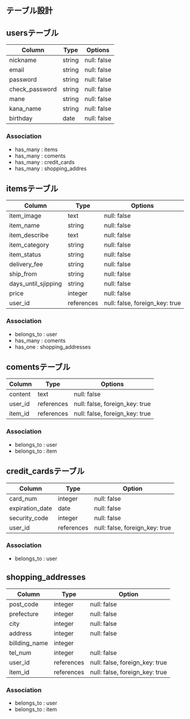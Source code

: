 ## テーブル設計

## usersテーブル
| Column         | Type   | Options     |
| -------------- | ------ | ----------- |
| nickname       | string | null: false |
| email          | string | null: false |
| password       | string | null: false |
| check_password | string | null: false |
| mane           | string | null: false |
| kana_name      | string | null: false |
| birthday       | date   | null: false |

### Association
- has_many : items
- has_many : coments
- has_many : credit_cards
- has_many : shopping_addres


## itemsテーブル
| Column              | Type       | Options                        |
| ------------------- | ---------- | ------------------------------ |
| item_image          | text       | null: false                    |
| item_name           | string     | null: false                    |
| item_describe       | text       | null: false                    |
| item_category       | string     | null: false                    |
| item_status         | string     | null: false                    |
| delivery_fee        | string     | null: false                    |
| ship_from           | string     | null: false                    |
| days_until_sjipping | string     | null: false                    |
| price               | integer    | null: false                    |
| user_id             | references | null: false, foreign_key: true |

### Association
- belongs_to : user
- has_many : coments
- has_one : shopping_addresses


## comentsテーブル
| Column         | Type       | Options                        |
| -------------- | ---------- | ------------------------------ |
| content        | text       | null: false                    |
| user_id        | references | null: false, foreign_key: true |
| item_id        | references | null: false, foreign_key: true |

### Association
- belongs_to : user
- belongs_to : item


## credit_cardsテーブル
| Column          | Type       | Option                         |
| --------------- | ---------- | -------------------------------|
| card_num        | integer    | null: false                    |
| expiration_date | date       | null: false                    |
| security_code   | integer    | null: false                    |
| user_id         | references | null: false, foreign_key: true |

### Association
- belongs_to : user


## shopping_addresses
| Column        | Type       | Option                         |
| ------------- | ---------- | -------------------------------|
| post_code     | integer    | null: false                    |
| prefecture    | integer    | null: false                    |
| city          | integer    | null: false                    |
| address       | integer    | null: false                    |
| billding_name | integer    |                                |
| tel_num       | integer    | null: false                    |
| user_id       | references | null: false, foreign_key: true |
| item_id       | references | null: false, foreign_key: true |

### Association
- belongs_to : user
- belongs_to : item